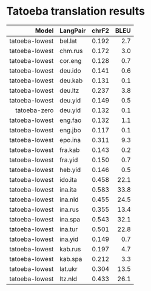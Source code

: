# Tatoeba translation results

| Model            | LangPair   | chrF2      | BLEU     |
|-----------------:|------------|-----------:|---------:|
| tatoeba-lowest | bel.lat | 0.192 | 2.7 |
| tatoeba-lowest | chm.rus | 0.172 | 3.0 |
| tatoeba-lowest | cor.eng | 0.128 | 0.7 |
| tatoeba-lowest | deu.ido | 0.141 | 0.6 |
| tatoeba-lowest | deu.kab | 0.131 | 0.1 |
| tatoeba-lowest | deu.ltz | 0.237 | 3.8 |
| tatoeba-lowest | deu.yid | 0.149 | 0.5 |
| tatoeba-zero | deu.yid | 0.132 | 0.1 |
| tatoeba-lowest | eng.fao | 0.132 | 1.1 |
| tatoeba-lowest | eng.jbo | 0.117 | 0.1 |
| tatoeba-lowest | epo.ina | 0.311 | 9.3 |
| tatoeba-lowest | fra.kab | 0.143 | 0.2 |
| tatoeba-lowest | fra.yid | 0.150 | 0.7 |
| tatoeba-lowest | heb.yid | 0.146 | 0.5 |
| tatoeba-lowest | ido.ita | 0.458 | 22.1 |
| tatoeba-lowest | ina.ita | 0.583 | 33.8 |
| tatoeba-lowest | ina.nld | 0.455 | 24.5 |
| tatoeba-lowest | ina.rus | 0.355 | 13.4 |
| tatoeba-lowest | ina.spa | 0.543 | 32.1 |
| tatoeba-lowest | ina.tur | 0.501 | 22.8 |
| tatoeba-lowest | ina.yid | 0.149 | 0.7 |
| tatoeba-lowest | kab.rus | 0.197 | 4.7 |
| tatoeba-lowest | kab.spa | 0.212 | 3.3 |
| tatoeba-lowest | lat.ukr | 0.304 | 13.5 |
| tatoeba-lowest | ltz.nld | 0.433 | 26.1 |
